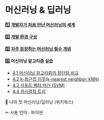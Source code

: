 # 머신러닝 & 딥러닝

**1️⃣ [개발자가 처음 만난 머신러닝의 세계](./목차/ML1.md)**

**2️⃣ [개발 환경 구성](./목차/ML2.md)**

**3️⃣ [자주 등장하는 머신러닝 필수 개념](./목차/ML3.md)**

**4️⃣ 머신러닝 알고리즘 실습**
* [4.1 머신러닝 알고리즘의 장단점 비교](./목차/장단점.md)
* [4.2 k-최근접 이웃(k-nearest neighbor, kNN)](./목차/kNN.md)
* [4.3 서포트 벡터 머신 (SVM)](./목차/SVM.md)
* [4.4 의사결정 트리](./목차/의사결정트리.md)

📖 나의 첫 머신러닝/딥러닝 (위키북스)

✏ 사용 언어 : 파이썬
